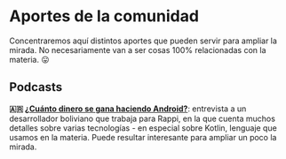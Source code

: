 # Aportes de la comunidad

Concentraremos aquí distintos aportes que pueden servir para ampliar la mirada. No necesariamente van a ser cosas 100% relacionadas con la materia. :stuck_out_tongue:

## Podcasts

**:argentina: [¿Cuánto dinero se gana haciendo Android?](https://devrock-podcast.pinecast.co/episode/004d153d15ac41af/cu-nto-dinero-se-gana-haciendo-android-)**: entrevista a un desarrollador boliviano que trabaja para Rappi, en la que cuenta muchos detalles sobre varias tecnologías - en especial sobre Kotlin, lenguaje que usamos en la materia. Puede resultar interesante para ampliar un poco la mirada.
